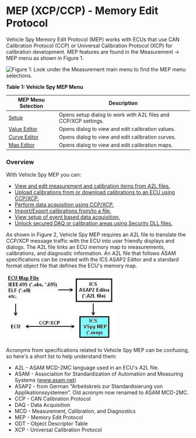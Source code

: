# MEP (XCP/CCP) - Memory Edit Protocol

Vehicle Spy Memory Edit Protocol (MEP) works with ECUs that use CAN Calibration Protocol (CCP) or Universal Calibration Protocol (XCP) for calibration development. MEP features are found in the Measurement -> MEP menu as shown in Figure 1.

![Figure 1: Look under the Measurement main menu to find the MEP menu selections.](../../../.gitbook/assets/measurement\_menu\_mep.gif)

**Table 1: Vehicle Spy MEP Menu**

| MEP Menu Selection                  | Description                                                     |
| ----------------------------------- | --------------------------------------------------------------- |
| [Setup](mep-setup/)                 | Opens setup dialog to work with A2L files and CCP/XCP settings. |
| [Value Editor](mep-value-editor.md) | Opens dialog to view and edit calibration values.               |
| [Curve Editor](mep-curve-editor.md) | Opens dialog to view and edit calibration curves.               |
| [Map Editor](mep-map-editor.md)     | Opens dialog to view and edit calibration maps.                 |

### Overview

With Vehicle Spy MEP you can:

* [View and edit measurement and calibration items from A2L files.](mep-setup/#a2l-file-data-item-tree-refer-to-figure-1)
* [Upload calibrations from or download calibrations to an ECU using CCP/XCP.](mep-setup/mep-setup-properties.md#ecu-upload-download)
* [Perform data acquisition using CCP/XCP.](data-acquisition-with-ccp-xcp.md)
* [Import/Export calibrations from/to a file.](mep-setup/mep-setup-import-export.md)
* [View setup of event based data acquisition.](mep-setup/mep-setup-daq-tables.md)
* [Unlock secured DAQ or calibration areas using Security DLL files.](mep-setup/mep-setup-security.md)

As shown in Figure 2, Vehicle Spy MEP requires an A2L file to translate the CCP/XCP message traffic with the ECU into user friendly displays and dialogs. The A2L file links an ECU memory map to measurements, calibrations, and diagnostic information. An A2L file that follows ASAM specifications can be created with the ICS ASAP2 Editor and a standard format object file that defines the ECU's memory map.

![Figure 2: Overview of how Vehicle Spy MEP supports ECUs that use CCP/XCP.](../../../.gitbook/assets/spyMEPOverview.jpg)

Acronyms from specifications related to Vehicle Spy MEP can be confusing, so here's a short list to help understand them:

* A2L - ASAM MCD-2MC language used in an ECU's A2L file.
* ASAM - Association for Standardization of Automation and Measuring Systems (www.asam.net)
* ASAP2 - from German "Arbeitskreis zur Standardisierung von Applikationssystemen". Old acronym now renamed to ASAM MCD-2MC.
* CCP - CAN Calibration Protocol
* DAQ - Data Acquisition
* MCD - Measurement, Calibration, and Diagnostics
* MEP - Memory Edit Protocol
* ODT - Object Descriptor Table
* XCP - Universal Calibration Protocol
